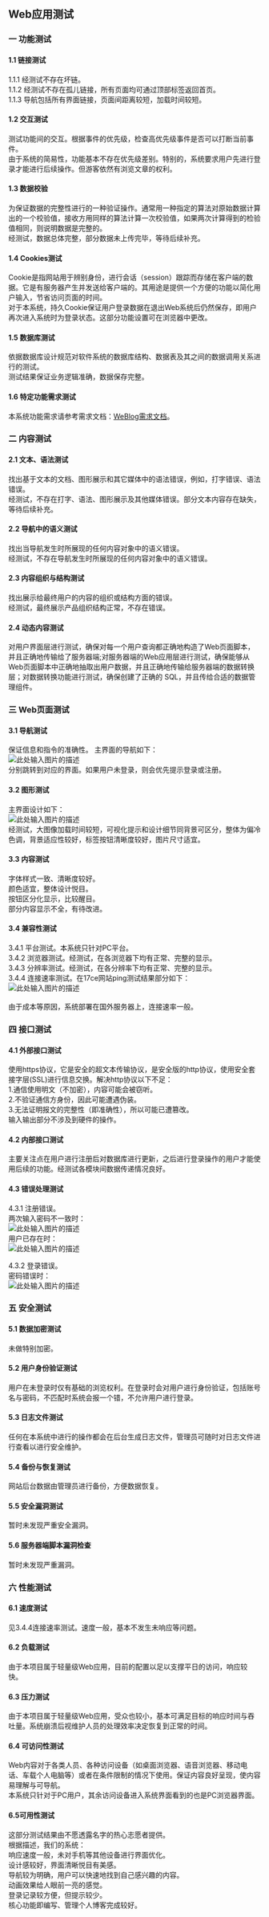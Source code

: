 ## Web应用测试
### 一 功能测试
#### 1.1 链接测试
1.1.1 经测试不存在坏链。<br>
1.1.2 经测试不存在孤儿链接，所有页面均可通过顶部标签返回首页。<br>
1.1.3 导航包括所有界面链接，页面间距离较短，加载时间较短。<br>

#### 1.2 交互测试
测试功能间的交互。根据事件的优先级，检查高优先级事件是否可以打断当前事件。<br>
由于系统的简易性，功能基本不存在优先级差别。特别的，系统要求用户先进行登录才能进行后续操作。但游客依然有浏览文章的权利。

#### 1.3 数据校验
为保证数据的完整性进行的一种验证操作。通常用一种指定的算法对原始数据计算出的一个校验值，接收方用同样的算法计算一次校验值，如果两次计算得到的检验值相同，则说明数据是完整的。<br>
经测试，数据总体完整，部分数据未上传完毕，等待后续补充。

#### 1.4 Cookies测试
Cookie是指网站用于辨别身份，进行会话（session）跟踪而存储在客户端的数据。它是有服务器产生并发送给客户端的。其用途是提供一个方便的功能以简化用户输入，节省访问页面的时间。<br>
对于本系统，持久Cookie保证用户登录数据在退出Web系统后仍然保存，即用户再次进入系统时为登录状态。这部分功能设置可在浏览器中更改。

#### 1.5 数据库测试
依据数据库设计规范对软件系统的数据库结构、数据表及其之间的数据调用关系进行的测试。<br>
测试结果保证业务逻辑准确，数据保存完整。

#### 1.6 特定功能需求测试
本系统功能需求请参考需求文档：[WeBlog需求文档][1]。

### 二 内容测试
#### 2.1 文本、语法测试
找出基于文本的文档、图形展示和其它媒体中的语法错误，例如，打字错误、语法错误。<br>
经测试，不存在打字、语法、图形展示及其他媒体错误。部分文本内容存在缺失，等待后续补充。

#### 2.2 导航中的语义测试
找出当导航发生时所展现的任何内容对象中的语义错误。<br>
经测试，不存在导航发生时所展现的任何内容对象中的语义错误。

#### 2.3 内容组织与结构测试
找出展示给最终用户的内容的组织或结构方面的错误。<br>
经测试，最终展示产品组织结构正常，不存在错误。

#### 2.4 动态内容测试
对用户界面层进行测试，确保对每一个用户查询都正确地构造了Web页面脚本，并且正确地传输给了服务器端;对服务器端的Web应用层进行测试，确保能够从Web页面脚本中正确地抽取出用户数据，并且正确地传输给服务器端的数据转换层；对数据转换功能进行测试，确保创建了正确的 SQL，并且传给合适的数据管理组件。

### 三 Web页面测试
#### 3.1 导航测试
保证信息和指令的准确性。
主界面的导航如下：<br>
![此处输入图片的描述][2]<br>
分别跳转到对应的界面。如果用户未登录，则会优先提示登录或注册。

#### 3.2 图形测试
主界面设计如下：<br>
![此处输入图片的描述][3]<br>
经测试，大图像加载时间较短，可视化提示和设计细节同背景可区分，整体为偏冷色调，背景适应性较好，标签按钮清晰度较好，图片尺寸适宜。

#### 3.3 内容测试
字体样式一致、清晰度较好。<br>
颜色适宜，整体设计悦目。<br>
按钮区分化显示，比较醒目。<br>
部分内容显示不全，有待改进。

#### 3.4 兼容性测试
3.4.1 平台测试。本系统只针对PC平台。<br>
3.4.2 浏览器测试。经测试，在各浏览器下均有正常、完整的显示。<br>
3.4.3 分辨率测试。经测试，在各分辨率下均有正常、完整的显示。<br>
3.4.4 连接速率测试。在17ce网站ping测试结果部分如下：<br>
![此处输入图片的描述][7]<br>
<br>由于成本等原因，系统部署在国外服务器上，连接速率一般。

### 四 接口测试
#### 4.1 外部接口测试
使用https协议，它是安全的超文本传输协议，是安全版的http协议，使用安全套接字层(SSL)进行信息交换。解决http协议以下不足：<br>
1.通信使用明文（不加密），内容可能会被窃听。<br>
2.不验证通信方身份，因此可能遭遇伪装。<br>
3.无法证明报文的完整性（即准确性），所以可能已遭篡改。<br>
输入输出部分不涉及到硬件的操作。

#### 4.2 内部接口测试
主要关注点在用户进行注册后对数据库进行更新，之后进行登录操作的用户才能使用后续的功能。经测试各模块间数据传递情况良好。

#### 4.3 错误处理测试
4.3.1 注册错误。<br>
两次输入密码不一致时：<br>
![此处输入图片的描述][4]<br>
用户已存在时：<br>
![此处输入图片的描述][5]<br>

4.3.2 登录错误。<br>
密码错误时：<br>
![此处输入图片的描述][6]<br>
### 五 安全测试
#### 5.1 数据加密测试
未做特别加密。

#### 5.2 用户身份验证测试
用户在未登录时仅有基础的浏览权利。在登录时会对用户进行身份验证，包括账号名与密码，不匹配时系统会报一个错，不允许用户进行登录。

#### 5.3 日志文件测试
任何在本系统中进行的操作都会在后台生成日志文件，管理员可随时对日志文件进行查看以进行安全维护。

#### 5.4 备份与恢复测试
网站后台数据由管理员进行备份，方便数据恢复。

#### 5.5 安全漏洞测试
暂时未发现严重安全漏洞。

#### 5.6 服务器端脚本漏洞检查
暂时未发现严重漏洞。

### 六 性能测试
#### 6.1 速度测试
见3.4.4连接速率测试。速度一般，基本不发生未响应等问题。

#### 6.2 负载测试
由于本项目属于轻量级Web应用，目前的配置以足以支撑平日的访问，响应较快。

#### 6.3 压力测试
由于本项目属于轻量级Web应用，受众也较小，基本可满足目标的响应时间与吞吐量。系统崩溃后视维护人员的处理效率决定恢复到正常的时间。

#### 6.4 可访问性测试
Web内容对于各类人员、各种访问设备（如桌面浏览器、语音浏览器、移动电话、车载个人电脑等）或者在条件限制的情况下使用。保证内容良好呈现，使内容易理解与可导航。<br>
本系统只针对于PC用户，其余访问设备进入系统界面看到的也是PC浏览器界面。

#### 6.5可用性测试
这部分测试结果由不愿透露名字的热心志愿者提供。<br>
根据描述，我们的系统：<br>
响应速度一般，未对手机等其他设备进行界面优化。<br>
设计感较好，界面清晰悦目有美感。<br>
导航较为明确，用户可以快速地找到自己感兴趣的内容。<br>
动画效果给人眼前一亮的感觉。<br>
登录记录较方便，但提示较少。<br>
核心功能即编写、管理个人博客完成较好。<br>


  [1]: https://github.com/2018XiDianWebGoGo/Web-ING-2018.5/wiki/Web%E9%A1%B9%E7%9B%AE%E9%9C%80%E6%B1%82%E8%A7%84%E6%A0%BC%E8%AF%B4%E6%98%8E%E4%B9%A6
  [2]: http://wx2.sinaimg.cn/mw690/0060lm7Tly1ft2s11ak6oj30u106pjti.jpg
  [3]: http://wx3.sinaimg.cn/mw690/0060lm7Tly1ft2s1nevl2j31gs0q44f9.jpg
  [4]: https://i.loli.net/2018/07/08/5b42188660c2f.png
  [5]: http://wx2.sinaimg.cn/mw690/0060lm7Tly1ft2scszkp9j30ey0910ud.jpg
  [6]: http://wx2.sinaimg.cn/mw690/0060lm7Tly1ft2sd68fm8j30eg07r0u0.jpg
  [7]:  https://i.loli.net/2018/07/08/5b421cd027574.png

